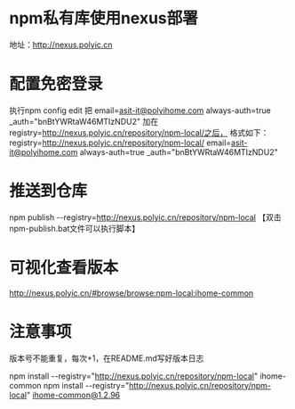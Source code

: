 # npm私有库使用nexus部署
地址：http://nexus.polyic.cn

# 配置免密登录
执行npm config edit
把
email=asit-it@polyihome.com
always-auth=true
_auth="bnBtYWRtaW46MTIzNDU2"
加在registry=http://nexus.polyic.cn/repository/npm-local/之后，
格式如下：
registry=http://nexus.polyic.cn/repository/npm-local/
email=asit-it@polyihome.com
always-auth=true
_auth="bnBtYWRtaW46MTIzNDU2"


# 推送到仓库
npm publish  --registry=http://nexus.polyic.cn/repository/npm-local
【双击npm-publish.bat文件可以执行脚本】


# 可视化查看版本
http://nexus.polyic.cn/#browse/browse:npm-local:ihome-common


# 注意事项
版本号不能重复，每次+1，在README.md写好版本日志

npm install --registry="http://nexus.polyic.cn/repository/npm-local"  ihome-common
npm install --registry="http://nexus.polyic.cn/repository/npm-local"  ihome-common@1.2.96